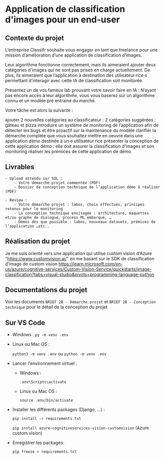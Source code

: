 # Application de classification d'images pour un end-user

## Contexte du projet

L’entreprise Classifr souhaite vous engager en tant que freelance pour une mission d’amélioration d’une application de classification d’images.

Leur algorithme fonctionne correctement, mais ils aimeraient ajouter deux catégories d'images qui ne sont pas prises en charge actuellement.
De plus, ils aimeraient que l’application à destination des utilisateur·rice·s permettant d’interagir avec cette IA de classification soit monitorée.

Présentez un de vos fameux lab prouvant votre savoir faire en IA : N’ayant pas encore accès à leur algorithme, vous vous baserez sur un algorithme connu et un modèle pré entrainé du marché.

Votre tâche est alors la suivante :

ajouter 2 nouvelles catégories au classificateur : 2 catégories suggérées : gâteau et pizza
introduire un système de monitoring de l’application afin de détecter les bugs et être proactif sur la maintenance du modèle
clarifier la démarche complète que vous souhaitez mettre en oeuvre dans une application démo destinée à un·e utilisateur·rice
présenter la conception de cette application démo : elle doit assurer la classification d’images et son monitoring
réaliser les prémices de cette application de démo

## Livrables

    - Upload attendu sur SOL :
        - Votre démarche projet commentée (PDF)
        - Dossier de conception technique de l’application démo à réaliser (PDF)

    - Review :
        - Votre démarche projet : labos, choix effectués, principes retenus pour le monitoring
        - La conception technique envisagée : architecture, maquettes et/ou graphe de dialogue, process ML embarqué, …
        - Démos dès que possible : labos, nouveaux datasets, prémices de l’application …etc..
        
## Réalisation du projet

Je me suis orienté vers une application qui utilise custom vision d'Azure "https://www.customvision.ai/" en me basant sur le SDK de classification d'image de custom vision https://learn.microsoft.com/en-us/azure/cognitive-services/Custom-Vision-Service/quickstarts/image-classification?tabs=visual-studio&pivots=programming-language-python

## Documentations du projet

Voir les documents `BRIEF 2B - Démarche projet` et `BRIEF 2B - Conception technique` pour le détail de la conception du projet


## Sur VS Code

  - Windows :
    `py -m venv .env`

  - Linux ou Mac OS :

    `python3 -m venv .env` ou `python -m venv .env`

- Lancer l'environnement virtuel :

  - Windows :

    `.env\Scripts\activate`

  - Linux ou Mac OS :

    `source .env/bin/activate`

- Installer les différents packages (Django, ...) :

  `pip install -r requirements.txt`
  
  `pip install azure-cognitiveservices-vision-customvision` (Azure custom vision)
  
- Enregistrer les packages:

  `pip freeze > requirements.txt`
